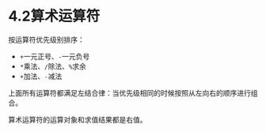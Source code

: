 # 4.2算术运算符

按运算符优先级别排序：

- `+`一元正号、`-`一元负号
- `*`乘法、`/`除法、`%`求余
- `+`加法、`-`减法

上面所有运算符都满足左结合律：当优先级相同的时候按照从左向右的顺序进行组合。

算术运算符的运算对象和求值结果都是右值。